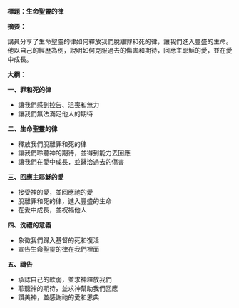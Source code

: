 **標題：生命聖靈的律**

**摘要：**

講員分享了生命聖靈的律如何釋放我們脫離罪和死的律，讓我們進入豐盛的生命。他以自己的經歷為例，說明如何克服過去的傷害和期待，回應主耶穌的愛，並在愛中成長。

**大綱：**

**一、罪和死的律**
* 讓我們感到控告、沮喪和無力
* 讓我們無法滿足他人的期待

**二、生命聖靈的律**
* 釋放我們脫離罪和死的律
* 讓我們聆聽神的期待，並得到能力去回應
* 讓我們在愛中成長，並醫治過去的傷害

**三、回應主耶穌的愛**
* 接受神的愛，並回應祂的愛
* 脫離罪和死的律，進入豐盛的生命
* 在愛中成長，並祝福他人

**四、洗禮的意義**
* 象徵我們歸入基督的死和復活
* 宣告生命聖靈的律在我們裡面

**五、禱告**
* 承認自己的軟弱，並求神釋放我們
* 聆聽神的期待，並求神幫助我們回應
* 讚美神，並感謝祂的愛和恩典